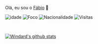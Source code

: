 
Olá, eu sou o  [Fábio](https://windard.com) 👋

![idade](https://img.shields.io/badge/idade-24-blue)
![Foco](https://img.shields.io/badge/Foco-Frontend-brightgreen)
![Nacionalidade](https://img.shields.io/badge/Nacionalidade-Brasil-3c9)
![Visitas](https://windard-visitor-badge.glitch.me/badge?page_id=fabiosilva1295.github.profile)

<br />

[![Windard's github stats](https://github-readme-stats.vercel.app/api?username=fabiosilva1295&show_icons=true)](https://github.com/windard)

